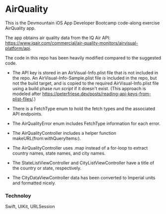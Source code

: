 # AirQuality

This is the Devmountain iOS App Developer Bootcamp code-along exercise AirQuality app.

The app obtains air quality data from the IQ Air API: https://www.iqair.com/commercial/air-quality-monitors/airvisual-platform/api.

The code in this repo has been heavily modified compared to the suggested code.

- The API key is stored in an AirVisual-Info.plist file that is not included in the repo. An AirVisual-Info-Sample.plist file _is_ included in the repo, but not the build target, and is copied to the required AirVisual-Info.plist file using a build phase _run script_ if it doesn't exist. (This approach is modeled after https://peterfriese.dev/posts/reading-api-keys-from-plist-files/.)

- There is a FetchType enum to hold the fetch types and the associated API endpoints.

- The AirQualityError enum includes FetchType information for each error.

- The AirQualityController includes a helper function makeURL(from:withQueryItems:).

- The AirQualityController uses .map instead of a for-loop to extract country names, state names, and city names.

- The StateListViewController and CityListViewController have a title of the country or state, respectively.

- The CityDataViewController data has been converted to Imperial units and formatted nicely.


### Technoloy

Swift, UIKit, URLSession
